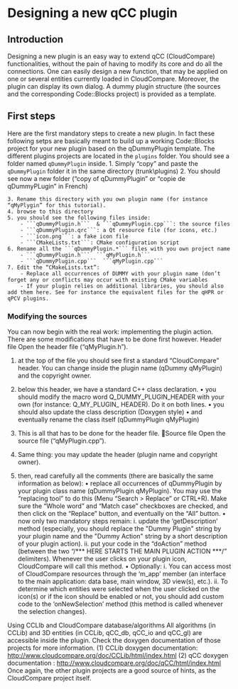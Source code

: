 Designing a new qCC plugin
==========================

## Introduction

Designing a new plugin is an easy way to extend qCC (CloudCompare) functionalities, without the pain of having to modify its core and do all the connections. 
One can easily design a new function, that may be applied on one or several entities currently loaded in CloudCompare. Moreover, the plugin can display its own dialog.
A dummy plugin structure (the sources and the corresponding Code::Blocks project) is provided as a template.

## First steps

Here are the first mandatory steps to create a new plugin. In fact these following setps are basically meant to build up a working Code::Blocks project for your new plugin based on the qDummyPlugin template.
The different plugins projects are located in the ```plugins``` folder. You should see a folder named ```qDummyPlugin``` inside.
	1. Simply “copy” and paste the ```qDummyPlugin``` folder it in the same directory (trunk\plugins)
	2. You should see now a new folder (“copy of qDummyPlugin” or “copie de qDummyPLugin” in French) 

	3. Rename this directory with you own plugin name (for instance “qMyPlygin” for this tutorial).
	4. browse to this directory
	5. you should see the following files inside:
		- ```qDummyPlugin.h```  & ```qDummyPlugin.cpp```: the source files
		- ```qDummyPlugin.qrc```: a Qt resource file (for icons, etc.)
		- ```icon.png```: a fake icon file
		- ```CMakeLists.txt```: CMake configuration script
	6. Rename all the ```qDummyPlugin.*``` files with you own project name
		- ```qDummyPlugin.h```  ```qMyPlugin.h```
		- ```qDummyPlugin.cpp```  ```qMyPlugin.cpp```
	7. Edit the “CMakeLists.txt”:
		- Replace all occurrences of DUMMY with your plugin name (don’t forget any or conflicts may occur with existing CMake variables
		- If your plugin relies on additional libraries, you should also add them here. See for instance the equivalent files for the qHPR or qPCV plugins.

### Modifying the sources
You can now begin with the real work: implementing the plugin action. There are some modifications that have to be done first however.
Header file
Open the header file (“qMyPlugin.h”).

1.	at the top of the file you should see first a standard “CloudCompare” header. You can change inside the plugin name (qDummy  qMyPlugin) and the copyright owner.
2.	below this header, we have a standard C++ class declaration.
•	you should modify the macro word Q_DUMMY_PLUGIN_HEADER with your own (for instance: Q_MY_PLUGIN_ HEADER). Do it on both lines.
•	you should also update the class description (Doxygen style)
•	and eventually rename the class itself (qDummyPlugin  qMyPlugin)
3.	This is all that has to be done for the header file.
Source file
Open the source file (“qMyPlugin.cpp”).


1.	Same thing: you may update the header (plugin name and copyright owner).
2.	then, read carefully all the comments (there are basically the same information as below):
•	replace all occurrences of qDummyPlugin by your plugin class name (qDummyPlugin  qMyPlugin). You may use the “replacing tool” to do this (Menu “Search > Replace” or CTRL+R). Make sure the “Whole word” and “Match case” checkboxes are checked, and then click on the “Replace” button, and eventually on the “All” button. 
•	now only two mandatory steps remain:
i.	update the ‘getDescription’ method (especially, you should replace the "Dummy Plugin" string by your plugin name and the "Dummy Action" string by a short description of your plugin action).
ii.	put your code in the “doAction” method (between the two  “/*** HERE STARTS THE MAIN PLUGIN ACTION ***/” delimiters).
Whenever the user clicks on your plugin icon, CloudCompare will call this method.
•	Optionally:
i.	You can access most of CloudCompare resources through the ‘m_app’ member (an interface to the main application: data base, main window, 3D view(s), etc.).
ii.	To determine which entities were selected when the user clicked on the icon(s) or if the icon should be enabled or not, you should add custom code to the ‘onNewSelection’ method (this method is called whenever the selection changes).

Using CCLIb and CloudCompare database/algorithms
All algorithms (in CCLib) and 3D entities (in CCLib, qCC_db, qCC_io and qCC_gl) are accessible inside the plugin. Check the doxygen documentation of those projects for more information.
(1) CCLib doxygen documentation: http://www.cloudcompare.org/doc/CCLib/html/index.html
(2) qCC doxygen documentation : http://www.cloudcompare.org/doc/qCC/html/index.html
Once again, the other plugin projects are a good source of hints, as the CloudCompare project itself.


